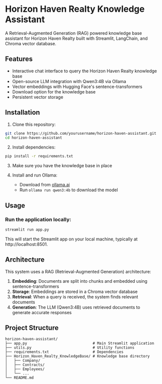 # Horizon Haven Realty Knowledge Assistant

A Retrieval-Augmented Generation (RAG) powered knowledge base assistant for Horizon Haven Realty built with Streamlit, LangChain, and Chroma vector database.

## Features

- Interactive chat interface to query the Horizon Haven Realty knowledge base
- Open-source LLM integration with Qwen3:4B via Ollama
- Vector embeddings with Hugging Face's sentence-transformers
- Download option for the knowledge base
- Persistent vector storage

## Installation

1. Clone this repository:
```bash
git clone https://github.com/yourusername/horizon-haven-assistant.git
cd horizon-haven-assistant
```

2. Install dependencies:
```bash
pip install -r requirements.txt
```

3. Make sure you have the knowledge base in place

4. Install and run Ollama:
   - Download from [ollama.ai](https://ollama.ai)
   - Run `ollama run qwen3:4b` to download the model

## Usage

### Run the application locally:

```bash
streamlit run app.py
```

This will start the Streamlit app on your local machine, typically at http://localhost:8501.

## Architecture

This system uses a RAG (Retrieval-Augmented Generation) architecture:

1. **Embedding**: Documents are split into chunks and embedded using sentence-transformers
2. **Storage**: Embeddings are stored in a Chroma vector database
3. **Retrieval**: When a query is received, the system finds relevant documents
4. **Generation**: The LLM (Qwen3:4B) uses retrieved documents to generate accurate responses

## Project Structure

```
horizon-haven-assistant/
├── app.py                              # Main Streamlit application
├── utils.py                            # Utility functions
├── requirements.txt                    # Dependencies
├── Horizon_Haven_Realty_KnowledgeBase/ # Knowledge base directory
│   ├── Company/
│   ├── Contracts/
│   ├── Employees/
│   └── ...
└── README.md
```
